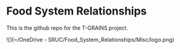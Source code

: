 # Food System Relationships

This is the github repo for the T-GRAINS project. 

![](~/OneDrive - SRUC/Food_System_Relationships/Misc/logo.png)




